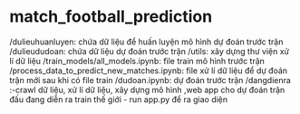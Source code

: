 # match_football_prediction
/dulieuhuanluyen: chứa dữ liệu để huấn luyện mô hình dự đoán trước trận
 <br>
/dulieududoan: chứa dữ liệu dự đoán trước trận
/utils: xây dựng thư viện xử lí dữ liệu
/train_models/all_models.ipynb: file train mô hình trước trận
/process_data_to_predict_new_matches.ipynb: file xử lí dữ liệu để dự đoán trận mới sau khi có file train
/dudoan.ipynb: dự đoán trước trận
/dangdienra :-crawl dữ liệu, xử lí dữ liệu, xây dựng mô hình ,web app cho dự đoán trận đấu đang diễn ra train thế giới
             - run app.py để ra giao diện
